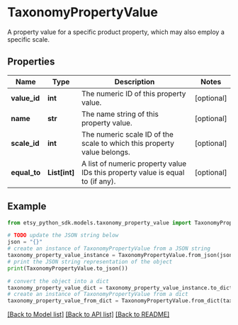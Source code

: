 # TaxonomyPropertyValue

A property value for a specific product property, which may also employ a specific scale.

## Properties

Name | Type | Description | Notes
------------ | ------------- | ------------- | -------------
**value_id** | **int** | The numeric ID of this property value. | [optional] 
**name** | **str** | The name string of this property value. | [optional] 
**scale_id** | **int** | The numeric scale ID of the scale to which this property value belongs. | [optional] 
**equal_to** | **List[int]** | A list of numeric property value IDs this property value is equal to (if any). | [optional] 

## Example

```python
from etsy_python_sdk.models.taxonomy_property_value import TaxonomyPropertyValue

# TODO update the JSON string below
json = "{}"
# create an instance of TaxonomyPropertyValue from a JSON string
taxonomy_property_value_instance = TaxonomyPropertyValue.from_json(json)
# print the JSON string representation of the object
print(TaxonomyPropertyValue.to_json())

# convert the object into a dict
taxonomy_property_value_dict = taxonomy_property_value_instance.to_dict()
# create an instance of TaxonomyPropertyValue from a dict
taxonomy_property_value_from_dict = TaxonomyPropertyValue.from_dict(taxonomy_property_value_dict)
```
[[Back to Model list]](../README.md#documentation-for-models) [[Back to API list]](../README.md#documentation-for-api-endpoints) [[Back to README]](../README.md)



